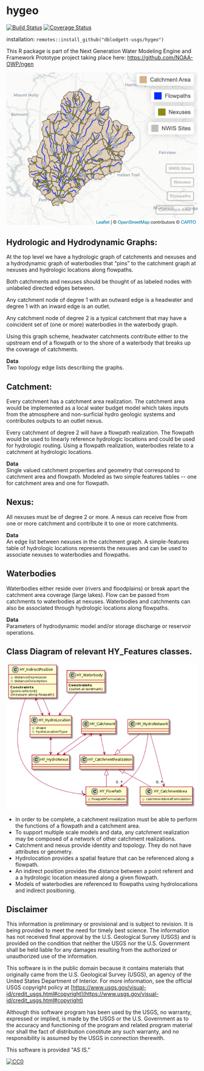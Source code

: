 # hygeo

[![Build Status](https://travis-ci.org/dblodgett-usgs/hygeo.svg?branch=master)](https://travis-ci.org/dblodgett-usgs/hygeo) [![Coverage Status](https://coveralls.io/repos/github/dblodgett-usgs/hygeo/badge.svg?branch=master)](https://coveralls.io/github/dblodgett-usgs/hygeo?branch=master)

installation: `remotes::install_github("dblodgett-usgs/hygeo")`

This R package is part of the Next Generation Water Modeling Engine and Framework Prototype project taking place here: https://github.com/NOAA-OWP/ngen

![Example Image](https://github.com/NOAA-OWP/ngen/blob/master/data/demo.png?raw=true)  

## Hydrologic and Hydrodynamic Graphs:
At the top level we have a hydrologic graph of catchments and nexuses and a hydrodynamic graph of waterbodies that “pins” to the catchment graph at nexuses and hydrologic locations along flowpaths. 

Both catchments and nexuses should be thought of as labeled nodes with unlabeled directed edges between. 

Any catchment node of degree 1 with an outward edge is a headwater and degree 1 with an inward edge is an outlet. 

Any catchment node of degree 2 is a typical catchment that may have a coincident set of (one or more) waterbodies in the waterbody graph.

Using this graph scheme, headwater catchments contribute either to the upstream end of a flowpath or to the shore of a waterbody that breaks up the coverage of catchments.

**Data**  
Two topology edge lists describing the graphs.

## Catchment:
Every catchment has a catchment area realization. The catchment area would be implemented as a local water budget model which takes inputs from the atmosphere and non-surficial hydro geologic systems and contributes outputs to an outlet nexus.

Every catchment of degree 2 will have a flowpath realization. The flowpath would be used to linearly reference hydrologic locations and could be used for hydrologic routing. Using a flowpath realization, waterbodies relate to a catchment at hydrologic locations.

**Data**  
Single valued catchment properties and geometry that correspond to catchment area and flowpath. Modeled as two simple features tables -- one for catchment area and one for flowpath.

## Nexus:  
All nexuses must be of degree 2 or more. A nexus can receive flow from one or more catchment and contribute it to one or more catchments.

**Data**  
An edge list between nexuses in the catchment graph. A simple-features table of hydrologic locations represents the nexuses and can be used to associate nexuses to waterbodies and flowpaths.

## Waterbodies 
Waterbodies either reside over (rivers and floodplains) or break apart the catchment area coverage (large lakes). Flow can be passed from catchments to waterbodies at nexuses. Waterbodies and catchments can also be associated through hydrologic locations along flowpaths.

**Data**  
Parameters of hydrodynamic model and/or storage discharge or reservoir operations.

## Class Diagram of relevant HY_Features classes.
![uml of ngen feature classes](docs/uml/summary.png)

- In order to be complete, a catchment realization must be able to perform the functions of a flowpath and a catchment area.
- To support multiple scale models and data, any catchment realization may be composed of a network of other catchment realizations.
- Catchment and nexus provide identity and topology. They do not have attributes or geometry.
- Hydrolocation provides a spatial feature that can be referenced along a flowpath.
- An indirect position provides the distance between a point referent and a a hydrologic location measured along a given flowpath.
- Models of waterbodies are referenced to flowpaths using hydrolocations and indirect positioning.

## Disclaimer

This information is preliminary or provisional and is subject to revision. It is being provided to meet the need for timely best science. The information has not received final approval by the U.S. Geological Survey (USGS) and is provided on the condition that neither the USGS nor the U.S. Government shall be held liable for any damages resulting from the authorized or unauthorized use of the information.

This software is in the public domain because it contains materials that originally came from the U.S. Geological Survey  (USGS), an agency of the United States Department of Interior. For more information, see the official USGS copyright policy at [https://www.usgs.gov/visual-id/credit_usgs.html#copyright](https://www.usgs.gov/visual-id/credit_usgs.html#copyright)

Although this software program has been used by the USGS, no warranty, expressed or implied, is made by the USGS or the U.S. Government as to the accuracy and functioning of the program and related program material nor shall the fact of distribution constitute any such warranty, and no responsibility is assumed by the USGS in connection therewith.

This software is provided "AS IS."

 [
    ![CC0](https://i.creativecommons.org/p/zero/1.0/88x31.png)
  ](https://creativecommons.org/publicdomain/zero/1.0/)
